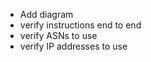  - Add diagram
 - verify instructions end to end
 - verify ASNs to use
 - verify IP addresses to use
